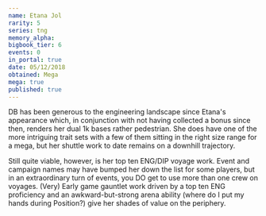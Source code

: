 ```yaml
---
name: Etana Jol
rarity: 5
series: tng
memory_alpha:
bigbook_tier: 6
events: 0
in_portal: true
date: 05/12/2018
obtained: Mega
mega: true
published: true
---
```


DB has been generous to the engineering landscape since Etana's appearance which, in conjunction with not having collected a bonus since then, renders her dual 1k bases rather pedestrian. She does have one of the more intriguing trait sets with a few of them sitting in the right size range for a mega, but her shuttle work to date remains on a downhill trajectory.

Still quite viable, however, is her top ten ENG/DIP voyage work. Event and campaign names may have bumped her down the list for some players, but in an extraordinary turn of events, you DO get to use more than one crew on voyages. (Very) Early game gauntlet work driven by a top ten ENG proficiency and an awkward-but-strong arena ability (where do I put my hands during Position?) give her shades of value on the periphery.

